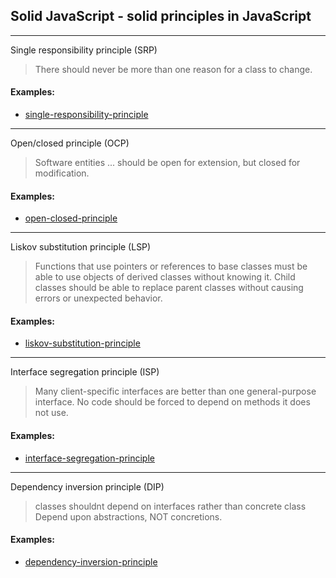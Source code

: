 ## Solid JavaScript - solid principles in JavaScript

<hr />

Single responsibility principle  (SRP)

> There should never be more than one reason for a class to change.


#### Examples:
- [single-responsibility-principle ](https://github.com/nirajnk952/Solid_principles/blob/main/srp.js)

<hr />

Open/closed principle (OCP)

> Software entities ... should be open for extension, but closed for modification.


#### Examples:

- [open-closed-principle](https://github.com/nirajnk952/Solid_principles/blob/main/ocp.js)

<hr />

Liskov substitution principle (LSP)

> Functions that use pointers or references to base classes must be able to use objects of derived classes without knowing it.
> Child classes should be able to replace parent classes without causing errors or unexpected behavior.


#### Examples:
- [liskov-substitution-principle ](https://github.com/nirajnk952/Solid_principles/blob/main/lsp.js)

<hr />

Interface segregation principle (ISP)

> Many client-specific interfaces are better than one general-purpose interface.
> No code should be forced to depend on methods it does not use. 


#### Examples:
- [interface-segregation-principle ](https://github.com/nirajnk952/Solid_principles/blob/main/isp.js)

<hr />

Dependency inversion principle (DIP)

> classes shouldnt depend on interfaces rather than concrete class
>  Depend upon abstractions, NOT concretions.


#### Examples:
- [dependency-inversion-principle](https://github.com/nirajnk952/Solid_principles/blob/main/dip.js)

